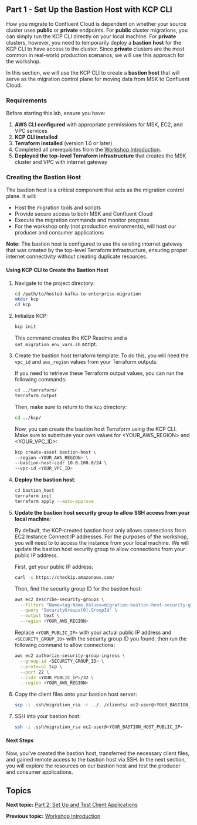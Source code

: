 
## Part 1 - Set Up the Bastion Host with KCP CLI

How you migrate to Confluent Cloud is dependent on whether your source cluster uses **public** or **private** endpoints. For **public** cluster migrations, you can simply run the KCP CLI directly on your local machine. For **private** clusters, however, you need to temporarily deploy a **bastion host** for the KCP CLI to have access to the cluster. Since **private** clusters are the most common in real-world production scenarios, we will use this approach for the workshop.  

In this section, we will use the KCP CLI to create a **bastion host** that will serve as the migration control plane for moving data from MSK to Confluent Cloud.

### Requirements

Before starting this lab, ensure you have:

1. **AWS CLI configured** with appropriate permissions for MSK, EC2, and VPC services
2. **KCP CLI installed**
3. **Terraform installed** (version 1.0 or later)
4. Completed all prerequisites from the [Workshop Introduction](../README.md).
5. **Deployed the top-level Terraform infrastructure** that creates the MSK cluster and VPC with internet gateway

### Creating the Bastion Host

The bastion host is a critical component that acts as the migration control plane. It will:
- Host the migration tools and scripts
- Provide secure access to both MSK and Confluent Cloud
- Execute the migration commands and monitor progress
- For the workshop only (not production environments), will host our producer and consumer applications

**Note:** The bastion host is configured to use the existing internet gateway that was created by the top-level Terraform infrastructure, ensuring proper internet connectivity without creating duplicate resources. 

#### Using KCP CLI to Create the Bastion Host

1. Navigate to the project directory:
      ```bash
      cd /path/to/hosted-kafka-to-enterprise-migration
      mkdir kcp
      cd kcp
      ```

2. Initialize KCP:
      ```bash
      kcp init
      ```

      This command creates the KCP Readme and a `set_migration_env_vars.sh` script. 

3. Create the bastion host terraform template:
      To do this, you will need the `vpc_id` and `aws_region` values from your Terraform outputs. 
      
      If you need to retrieve these Terraform output values, you can run the following commands: 

      ```bash 
      cd ../terraform/
      terraform output
      ``` 
      Then, make sure to return to the `kcp` directory: 
      ```bash 
      cd ../kcp/
      ``` 

      Now, you can create the bastion host Terraform using the KCP CLI. Make sure to substitute your own values for <YOUR_AWS_REGION> and <YOUR_VPC_ID>: 
      ```bash 
      kcp create-asset bastion-host \
      --region <YOUR_AWS_REGION> \
      --bastion-host-cidr 10.0.100.0/24 \
      --vpc-id <YOUR_VPC_ID>
      ``` 

4. **Deploy the bastion host**:
      ```bash
      cd bastion_host
      terraform init 
      terraform apply --auto-approve
      ```

5. **Update the bastion host security group to allow SSH access from your local machine**:

      By default, the KCP-created bastion host only allows connections from EC2 Instance Connect IP addresses. For the purposes of the workshop, you will need to to access the instance from your local machine. We will update the bastion host security group to allow connections from your public IP address. 
      
      First, get your public IP address:
      ```bash
      curl -s https://checkip.amazonaws.com/
      ```
      
      Then, find the security group ID for the bastion host:
      
      ```bash
      aws ec2 describe-security-groups \
        --filters "Name=tag:Name,Values=migration-bastion-host-security-group*" \
        --query 'SecurityGroups[0].GroupId' \
        --output text \
        --region <YOUR_AWS_REGION>
      ```
      
      Replace `<YOUR_PUBLIC_IP>` with your actual public IP address and `<SECURITY_GROUP_ID>` with the security group ID you found, then run the following command to allow connections:
      ```bash
      aws ec2 authorize-security-group-ingress \
        --group-id <SECURITY_GROUP_ID> \
        --protocol tcp \
        --port 22 \
        --cidr <YOUR_PUBLIC_IP>/32 \
        --region <YOUR_AWS_REGION>
      ```

6. Copy the client files onto your bastion host server: 
      ```bash
      scp -i .ssh/migration_rsa -r ../../clients/ ec2-user@<YOUR_BASTION_HOST_PUBLIC_IP>:~/
      ```

7. SSH into your bastion host: 
      ```bash
      ssh -i .ssh/migration_rsa ec2-user@<YOUR_BASTION_HOST_PUBLIC_IP>
      ```

#### Next Steps

Now, you've created the bastion host, transferred the necessary client files, and gained remote access to the bastion host via SSH. In the next section, you will explore the resources on our bastion host and test the producer and consumer applications. 

## Topics

**Next topic:** [Part 2: Set Up and Test Client Applications](../PART-2/README.md)

**Previous topic:** [Workshop Introduction](../README.md)
